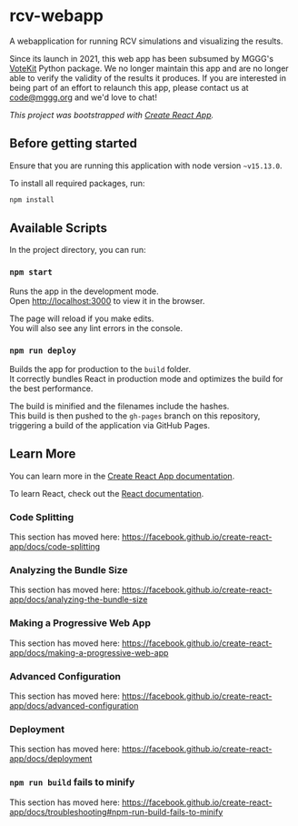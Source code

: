 # rcv-webapp

A webapplication for running RCV simulations and visualizing the results.

Since its launch in 2021, this web app has been subsumed by MGGG's [VoteKit](https://github.com/mggg/votekit) Python package. We no longer maintain this app and are no longer able to verify the validity of the results it produces. If you are interested in being part of an effort to relaunch this app, please contact us at code@mggg.org and we'd love to chat!

_This project was bootstrapped with [Create React App](https://github.com/facebook/create-react-app)._

## Before getting started

Ensure that you are running this application with node version `~v15.13.0`.

To install all required packages, run:

```bash
npm install
```

## Available Scripts

In the project directory, you can run:

### `npm start`

Runs the app in the development mode.<br />
Open [http://localhost:3000](http://localhost:3000) to view it in the browser.

The page will reload if you make edits.<br />
You will also see any lint errors in the console.

### `npm run deploy`

Builds the app for production to the `build` folder.<br />
It correctly bundles React in production mode and optimizes the build for the best performance.

The build is minified and the filenames include the hashes.<br />
This build is then pushed to the `gh-pages` branch on this repository, triggering a build of the application via GitHub Pages.

## Learn More

You can learn more in the [Create React App documentation](https://facebook.github.io/create-react-app/docs/getting-started).

To learn React, check out the [React documentation](https://reactjs.org/).

### Code Splitting

This section has moved here: https://facebook.github.io/create-react-app/docs/code-splitting

### Analyzing the Bundle Size

This section has moved here: https://facebook.github.io/create-react-app/docs/analyzing-the-bundle-size

### Making a Progressive Web App

This section has moved here: https://facebook.github.io/create-react-app/docs/making-a-progressive-web-app

### Advanced Configuration

This section has moved here: https://facebook.github.io/create-react-app/docs/advanced-configuration

### Deployment

This section has moved here: https://facebook.github.io/create-react-app/docs/deployment

### `npm run build` fails to minify

This section has moved here: https://facebook.github.io/create-react-app/docs/troubleshooting#npm-run-build-fails-to-minify
